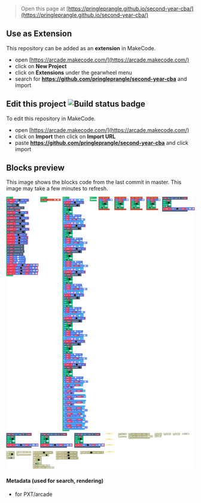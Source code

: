  


> Open this page at [https://pringleprangle.github.io/second-year-cba/](https://pringleprangle.github.io/second-year-cba/)

## Use as Extension

This repository can be added as an **extension** in MakeCode.

* open [https://arcade.makecode.com/](https://arcade.makecode.com/)
* click on **New Project**
* click on **Extensions** under the gearwheel menu
* search for **https://github.com/pringleprangle/second-year-cba** and import

## Edit this project ![Build status badge](https://github.com/pringleprangle/second-year-cba/workflows/MakeCode/badge.svg)

To edit this repository in MakeCode.

* open [https://arcade.makecode.com/](https://arcade.makecode.com/)
* click on **Import** then click on **Import URL**
* paste **https://github.com/pringleprangle/second-year-cba** and click import

## Blocks preview

This image shows the blocks code from the last commit in master.
This image may take a few minutes to refresh.

![A rendered view of the blocks](https://github.com/pringleprangle/second-year-cba/raw/master/.github/makecode/blocks.png)

#### Metadata (used for search, rendering)

* for PXT/arcade
<script src="https://makecode.com/gh-pages-embed.js"></script><script>makeCodeRender("{{ site.makecode.home_url }}", "{{ site.github.owner_name }}/{{ site.github.repository_name }}");</script>
